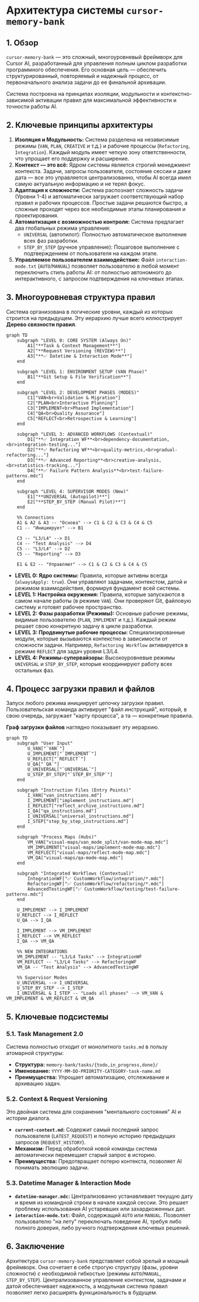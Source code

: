 # Архитектура системы `cursor-memory-bank`

## 1. Обзор

`cursor-memory-bank` — это сложный, многоуровневый фреймворк для Cursor AI, разработанный для управления полным циклом разработки программного обеспечения. Его основная цель — обеспечить структурированный, повторяемый и надежный процесс, от первоначального анализа задачи до ее финальной архивации.

Система построена на принципах изоляции, модульности и контекстно-зависимой активации правил для максимальной эффективности и точности работы AI.

## 2. Ключевые принципы архитектуры

1.  **Изоляция и Модульность:** Система разделена на независимые режимы (`VAN`, `PLAN`, `CREATIVE` и т.д.) и рабочие процессы (`Refactoring`, `Integration`). Каждый модуль имеет четкую зону ответственности, что упрощает его поддержку и расширение.
2.  **Контекст — это всё:** Ядром системы является строгий менеджмент контекста. Задачи, запросы пользователя, состояние сессии и даже дата — все это управляется централизованно, чтобы AI всегда имел самую актуальную информацию и не терял фокус.
3.  **Адаптация к сложности:** Система распознает сложность задачи (Уровни 1-4) и автоматически загружает соответствующий набор правил и рабочих процессов. Простые задачи решаются быстро, а сложные проходят через все необходимые этапы планирования и проектирования.
4.  **Автоматизация с возможностью контроля:** Система предлагает два глобальных режима управления:
    *   `UNIVERSAL` (автопилот): Полностью автоматическое выполнение всех фаз разработки.
    *   `STEP_BY_STEP` (ручное управление): Пошаговое выполнение с подтверждением от пользователя на каждом этапе.
5.  **Управляемое пользователем взаимодействие:** Файл `interaction-mode.txt` (`AUTO`/`MANUAL`) позволяет пользователю в любой момент переключить стиль работы AI: от полностью автономного до интерактивного, с запросом подтверждения на ключевых этапах.

## 3. Многоуровневая структура правил

Система организована в логические уровни, каждый из которых строится на предыдущем. Эту иерархию лучше всего иллюстрирует **Дерево связности правил**.

```mermaid
graph TD
    subgraph "LEVEL 0: CORE SYSTEM (Always On)"
        A1["**Task & Context Management**"]
        A2["**Request Versioning (REVIEW)**"]
        A3["**✅ Datetime & Interaction Mode**"]
    end

    subgraph "LEVEL 1: ENVIRONMENT SETUP (VAN Phase)"
        B1["**Git Setup & File Verification**"]
    end

    subgraph "LEVEL 2: DEVELOPMENT PHASES (MODES)"
        C1["VAN<br>Validation & Migration"]
        C2["PLAN<br>Interactive Planning"]
        C3["IMPLEMENT<br>Phased Implementation"]
        C4["QA<br>Quality Assurance"]
        C5["REFLECT<br>Retrospective & Learning"]
    end

    subgraph "LEVEL 3: ADVANCED WORKFLOWS (Contextual)"
        D1["**✅ Integration WF**<br>dependency-documentation,<br>integration-testing..."]
        D2["**✅ Refactoring WF**<br>quality-metrics,<br>gradual-refactoring..."]
        D3["**✅ Advanced Reporting**<br>creative-analysis,<br>statistics-tracking..."]
        D4["**✅ Failure Pattern Analysis**<br>test-failure-patterns.mdc"]
    end

    subgraph "LEVEL 4: SUPERVISOR MODES (New)"
        E1["**UNIVERSAL (Autopilot)**"]
        E2["**STEP_BY_STEP (Manual Pilot)**"]
    end

    %% Connections
    A1 & A2 & A3 -- "Основа" --> C1 & C2 & C3 & C4 & C5
    C1 -- "Инициирует" --> B1

    C3 -- "L3/L4" --> D1
    C4 -- "Test Analysis" --> D4
    C5 -- "L3/L4" --> D2
    C5 -- "Reporting" --> D3

    E1 & E2 -- "Управляют" --> C1 & C2 & C3 & C4 & C5
```
-   **LEVEL 0: Ядро системы:** Правила, которые активны всегда (`alwaysApply: true`). Они управляют задачами, контекстом, датой и режимом взаимодействия, формируя фундамент всей системы.
-   **LEVEL 1: Настройка окружения:** Правила, которые запускаются в самом начале работы (в режиме `VAN`). Они проверяют Git, файловую систему и готовят рабочее пространство.
-   **LEVEL 2: Фазы разработки (Режимы):** Основные рабочие режимы, видимые пользователю (`PLAN`, `IMPLEMENT` и т.д.). Каждый режим решает свою конкретную задачу в цикле разработки.
-   **LEVEL 3: Продвинутые рабочие процессы:** Специализированные модули, которые вызываются контекстно в зависимости от сложности задачи. Например, `Refactoring Workflow` активируется в режиме `REFLECT` для задач уровня L3/L4.
-   **LEVEL 4: Режимы-супервайзоры:** Высокоуровневые режимы `UNIVERSAL` и `STEP_BY_STEP`, которые координируют работу всех остальных фаз.

## 4. Процесс загрузки правил и файлов

Запуск любого режима инициирует цепочку загрузки правил. Пользовательская команда активирует "файл инструкций", который, в свою очередь, загружает "карту процесса", а та — конкретные правила.

**Граф загрузки файлов** наглядно показывает эту иерархию.

```mermaid
graph TD
    subgraph "User Input"
        U_VAN["`VAN`"]
        U_IMPLEMENT["`IMPLEMENT`"]
        U_REFLECT["`REFLECT`"]
        U_QA["`QA`"]
        U_UNIVERSAL["`UNIVERSAL`"]
        U_STEP_BY_STEP["`STEP_BY_STEP`"]
    end

    subgraph "Instruction Files (Entry Points)"
        I_VAN["van_instructions.md"]
        I_IMPLEMENT["implement_instructions.md"]
        I_REFLECT["reflect_archive_instructions.md"]
        I_QA["qa_instructions.md"]
        I_UNIVERSAL["universal_instructions.md"]
        I_STEP["step_by_step_instructions.md"]
    end

    subgraph "Process Maps (Hubs)"
        VM_VAN["visual-maps/van_mode_split/van-mode-map.mdc"]
        VM_IMPLEMENT["visual-maps/implement-mode-map.mdc"]
        VM_REFLECT["visual-maps/reflect-mode-map.mdc"]
        VM_QA["visual-maps/qa-mode-map.mdc"]
    end

    subgraph "Integrated Workflows (Contextual)"
        IntegrationWF["✅ CustomWorkflow/integration/*.mdc"]
        RefactoringWF["✅ CustomWorkflow/refactoring/*.mdc"]
        AdvancedTestingWF["✅ CustomWorkflow/testing/test-failure-patterns.mdc"]
    end

    U_IMPLEMENT --> I_IMPLEMENT
    U_REFLECT --> I_REFLECT
    U_QA --> I_QA

    I_IMPLEMENT --> VM_IMPLEMENT
    I_REFLECT --> VM_REFLECT
    I_QA --> VM_QA

    %% NEW INTEGRATIONS
    VM_IMPLEMENT -- "L3/L4 Tasks" --> IntegrationWF
    VM_REFLECT -- "L3/L4 Tasks" --> RefactoringWF
    VM_QA -- "Test Analysis" --> AdvancedTestingWF

    %% Supervisor Modes
    U_UNIVERSAL --> I_UNIVERSAL
    U_STEP_BY_STEP --> I_STEP
    I_UNIVERSAL & I_STEP -- "Loads all phases" --> VM_VAN & VM_IMPLEMENT & VM_REFLECT & VM_QA
```

## 5. Ключевые подсистемы

### 5.1. Task Management 2.0
Система полностью отходит от монолитного `tasks.md` в пользу атомарной структуры:
-   **Структура:** `memory-bank/tasks/{todo,in_progress,done}/`
-   **Именование:** `YYYY-MM-DD-PRIORITY-CATEGORY-task-name.md`
-   **Преимущества:** Упрощает автоматизацию, отслеживание и архивацию задач.

### 5.2. Context & Request Versioning
Это двойная система для сохранения "ментального состояния" AI и истории диалога.
-   **`current-context.md`:** Содержит самый последний запрос пользователя (`LATEST_REQUEST`) и полную историю предыдущих запросов (`REQUEST_HISTORY`).
-   **Механизм:** Перед обработкой новой команды система автоматически перемещает старый запрос в историю.
-   **Преимущества:** Предотвращает потерю контекста, позволяет AI понимать эволюцию задачи.

### 5.3. Datetime Manager & Interaction Mode
-   **`datetime-manager.mdc`:** Централизованно устанавливает текущую дату и время из командной строки в начале каждой сессии. Это решает проблему использования AI устаревших или захардкоженных дат.
-   **`interaction-mode.txt`:** Файл, содержащий `AUTO` или `MANUAL`. Позволяет пользователю "на лету" переключать поведение AI, требуя либо полного доверия, либо ручного подтверждения ключевых решений.

## 6. Заключение

Архитектура `cursor-memory-bank` представляет собой зрелый и мощный фреймворк. Она сочетает в себе строгую структуру (фазы, уровни сложности) с необходимой гибкостью (режимы `AUTO`/`MANUAL`, `STEP_BY_STEP`). Централизованное управление контекстом, задачами и датой обеспечивает надежность, а модульная система правил позволяет легко расширять функциональность в будущем.
